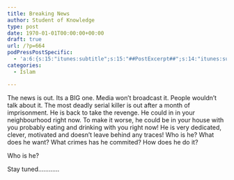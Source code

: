 ```yaml
---
title: Breaking News
author: Student of Knowledge
type: post
date: 1970-01-01T00:00:00+00:00
draft: true
url: /?p=664
podPressPostSpecific:
  - 'a:6:{s:15:"itunes:subtitle";s:15:"##PostExcerpt##";s:14:"itunes:summary";s:15:"##PostExcerpt##";s:15:"itunes:keywords";s:17:"##WordPressCats##";s:13:"itunes:author";s:10:"##Global##";s:15:"itunes:explicit";s:2:"No";s:12:"itunes:block";s:2:"No";}'
categories:
  - Islam

---
```

The news is out. Its a BIG one. Media won&#8217;t broadcast it. People wouldn&#8217;t talk about it. The most deadly serial killer is out after a month of imprisonment. He is back to take the revenge. He could in in your neighbourhood right now. To make it worse, he could be in your house with you probably eating and drinking with you right now! He is very dedicated, clever, motivated and doesn&#8217;t leave behind any traces! Who is he? What does he want? What crimes has he commited? How does he do it?

Who is he?

Stay tuned&#8230;&#8230;&#8230;&#8230;